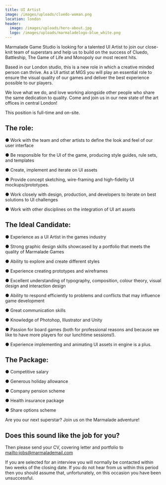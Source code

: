 ```yaml
---
title: UI Artist
image: /images/uploads/cluedo-woman.png
location: london
header:
  image: /images/uploads/hero-about.jpg
  logo: /images/uploads/marmaladelogo-blue_white.png
---
```

Marmalade Game Studio is looking for a talented  UI Artist to join our close-knit team of superstars and help us to build on the success of Cluedo, Battleship, The Game of Life and Monopoly our most recent hits. 

Based in our London studio, this is a new role in which a creative minded person can thrive. As a UI  artist at MGS you will play an essential role to ensure the visual quality of our games and deliver the best experience possible to our players.

We love what we do, and love working alongside other people who share the same dedication to quality. Come and join us in our new state of the art offices in central London!

This position is full-time and on-site.

## The role:

● Work with the team and other artists to define the look and feel of our user interface

● Be responsible for the UI of the game, producing style guides, rule sets, and templates

● Create, implement and iterate on UI assets

● Provide concept sketching, wire-framing and high-fidelity UI mockups/prototypes.

● Work closely with design, production, and developers to iterate on best solutions to UI challenges

● Work with other disciplines on the integration of UI art assets 

## The Ideal Candidate:

● Experience as a UI Artist in the games industry

● Strong graphic design skills showcased by a portfolio that meets the quality of Marmalade Games

● Ability to explore and create different styles 

● Experience creating prototypes and wireframes

● Excellent understanding of typography, composition, colour theory, visual design and interaction design

● Ability to respond efficiently to problems and conflicts that may influence game development

● Great communication skills

● Knowledge of Photohop, Illustrator and Unity 

● Passion for board games (both for professional reasons and because we like to have more players for our lunchtime sessions!).

● Experience implementing and animating UI assets in engine is a plus.

## The Package:

● Competitive salary

● Generous holiday allowance

● Company pension scheme

● Health insurance package

● Share options scheme

Are you our next superstar? Join us on the Marmalade adventure! 

## Does this sound like the job for you?

Then please send your CV, covering letter  and portfolio to <mailto:jobs@marmalademail.com>

If you are selected for an interview you will normally be contacted within two weeks of the closing date. If you do not hear from us within this period then you should assume that, unfortunately, on this occasion you have been unsuccessful.

